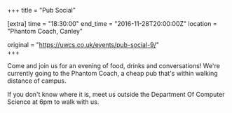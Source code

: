 +++
title = "Pub Social"

[extra]
time = "18:30:00"
end_time = "2016-11-28T20:00:00Z"
location = "Phantom Coach, Canley"

original = "https://uwcs.co.uk/events/pub-social-9/"    
+++

Come and join us for an evening of food, drinks and conversations\! We're currently going to the Phantom Coach, a cheap pub that's within walking distance of campus.

If you don't know where it is, meet us outside the Department Of Computer Science at 6pm to walk with us.

